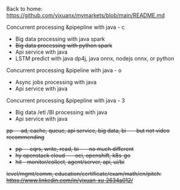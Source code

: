 Back to home: https://github.com/yixuanx/mymarkets/blob/main/README.md


Concurrent processing &pipepline with java - c
* Big data processing with java spark
* ~~Big data processing with python spark~~
* Api service with java 
* LSTM predict with java dp4j, java onnx, nodejs onnx, or python

Concurrent processing &pipeline with java - o
* Async jobs processing with java
* Api service with java


Concurrent processing &pipepline with java - 3
* Big data /etl /BI processing with java
* Api service with java


~~pp -- ad, cache, queue, api service, big data, bi --- but not video recommending~~
  * ~~pp -- cqrs, write, read, bi --- no much different~~
  * ~~hy openstack cloud --- oci, openshift, k8s-go~~
  * ~~hit - monitor/collect, agent/server, api, ui/bi~~

~~level/mgmt/comm, education/certificate/exam/math/en/pitch: https://www.linkedin.com/in/yixuan-xu-2634a012/~~
